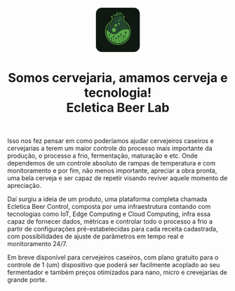 <p align="center">
  <a href="https://ecletica.beer" target="_blank">
      <img width="20%" src="imgs/logo.png" alt="ecletica beer lab logo" />
  </a>
  <h1 align="center">Somos cervejaria, amamos cerveja e tecnologia! <br /> Ecletica Beer Lab</h1>
</p>

<br />

<p>
  Isso nos fez pensar em como poderíamos ajudar cervejeiros caseiros e cervejarias a terem um maior controle do processo
  mais importante da produção, o processo a frio, fermentação, maturação e etc. Onde dependemos de um controle absoluto de rampas de temperatura
  e com monitoramento e por fim, não menos importante, apreciar a obra pronta, uma bela cerveja e ser capaz de repetir visando reviver aquele momento de apreciação.
</p>

<p>
  Daí surgiu a ideia de um produto, uma plataforma completa chamada Ecletica Beer Control, composta por uma infraestrutura contando com tecnologias
  como IoT, Edge Computing e Cloud Computing, infra essa capaz de fornecer dados, métricas e controlar todo o processo a frio a partir de 
  configurações pré-estabelecidas para cada receita cadastrada, com possibilidades de ajuste de parâmetros em tempo real e monitoramento 24/7.
</p>

<p>
  Em breve disponível para cervejeiros caseiros, com plano gratuito para o controle de 1 (um) dispositivo que poderá ser facilmente acoplado
  ao seu fermentador e também preços otimizados para nano, micro e crevejarias de grande porte.
</p>
